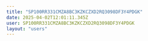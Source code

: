 ```yaml
---
title: "SP100RR331CMZA8BC3KZKCZXD2RQ3098DF3Y4PDGK"
date: 2025-04-02T12:01:11.345Z
user: SP100RR331CMZA8BC3KZKCZXD2RQ3098DF3Y4PDGK
layout: "users"
---
```

    